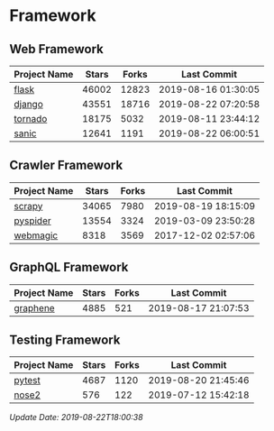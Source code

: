 # Framework

## Web Framework

| Project Name | Stars | Forks | Last Commit |
| ------------ | ----- | ----- | ----------- |
| [flask](https://github.com/pallets/flask) | 46002 | 12823 | 2019-08-16 01:30:05 |
| [django](https://github.com/django/django) | 43551 | 18716 | 2019-08-22 07:20:58 |
| [tornado](https://github.com/tornadoweb/tornado) | 18175 | 5032 | 2019-08-11 23:44:12 |
| [sanic](https://github.com/huge-success/sanic) | 12641 | 1191 | 2019-08-22 06:00:51 |

## Crawler Framework

| Project Name | Stars | Forks | Last Commit |
| ------------ | ----- | ----- | ----------- |
| [scrapy](https://github.com/scrapy/scrapy) | 34065 | 7980 | 2019-08-19 18:15:09 |
| [pyspider](https://github.com/binux/pyspider) | 13554 | 3324 | 2019-03-09 23:50:28 |
| [webmagic](https://github.com/code4craft/webmagic) | 8318 | 3569 | 2017-12-02 02:57:06 |

## GraphQL Framework

| Project Name | Stars | Forks | Last Commit |
| ------------ | ----- | ----- | ----------- |
| [graphene](https://github.com/graphql-python/graphene) | 4885 | 521 | 2019-08-17 21:07:53 |

## Testing Framework

| Project Name | Stars | Forks | Last Commit |
| ------------ | ----- | ----- | ----------- |
| [pytest](https://github.com/pytest-dev/pytest) | 4687 | 1120 | 2019-08-20 21:45:46 |
| [nose2](https://github.com/nose-devs/nose2) | 576 | 122 | 2019-07-12 15:42:18 |

*Update Date: 2019-08-22T18:00:38*